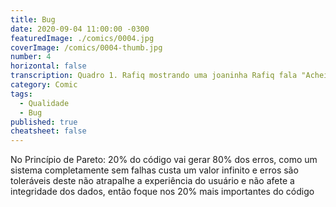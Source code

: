 ```yaml
---
title: Bug
date: 2020-09-04 11:00:00 -0300
featuredImage: ./comics/0004.jpg
coverImage: /comics/0004-thumb.jpg
number: 4
horizontal: false
transcription: Quadro 1. Rafiq mostrando uma joaninha Rafiq fala "Achei um bug novo para você". Quadro 2. Pilha com vários bugs Msone fala "Novo? Coloca na pilha por favor".
category: Comic
tags:
  - Qualidade
  - Bug
published: true
cheatsheet: false
---
```


No Princípio de Pareto: 20% do código vai gerar 80% dos erros, como um sistema completamente sem falhas custa um valor infinito e erros são toleráveis deste não atrapalhe a experiência do usuário e não afete a integridade dos dados, então foque nos 20% mais importantes do código

